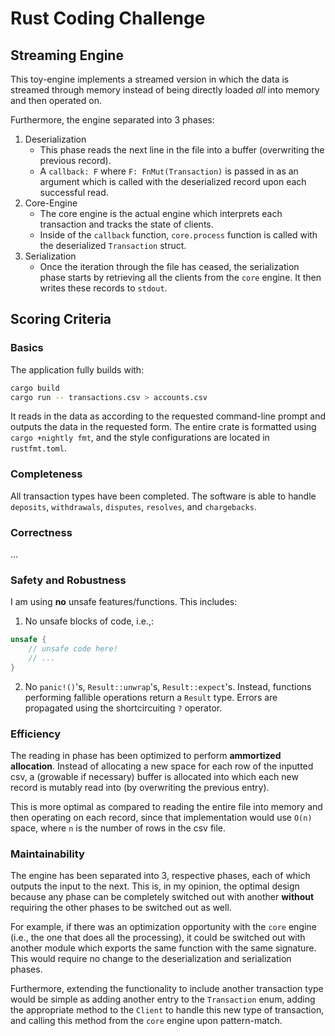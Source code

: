 # Rust Coding Challenge

## Streaming Engine
This toy-engine implements a streamed version in which the data is streamed through memory instead of being directly loaded *all* into memory and then operated on.

Furthermore, the engine separated into 3 phases:
1. Deserialization
    - This phase reads the next line in the file into a buffer (overwriting the previous record).
    - A `callback: F` where `F: FnMut(Transaction)` is passed in as an argument which is called with the deserialized record upon each successful read.
2. Core-Engine
    - The core engine is the actual engine which interprets each transaction and tracks the state of clients.
    - Inside of the `callback` function, `core.process` function is called with the deserialized `Transaction` struct.
3. Serialization
    - Once the iteration through the file has ceased, the serialization phase starts by retrieving all the clients from the `core` engine. It then writes these records to `stdout`.

## Scoring Criteria
### Basics
The application fully builds with:
```bash
cargo build
cargo run -- transactions.csv > accounts.csv
```
It reads in the data as according to the requested command-line prompt and outputs the data in the requested form.
The entire crate is formatted using `cargo +nightly fmt`, and the style configurations are located in `rustfmt.toml`.

### Completeness
All transaction types have been completed.
The software is able to handle `deposits`, `withdrawals`, `disputes`, `resolves`, and `chargebacks`.

### Correctness
...
<!-- I have written a few tests to test out each phase of the engine.
I have also tested by running the binary with actual inputs.
Furthermore, I've tested for edge cases (i.e., resolving a charge multiple times to make sure that extra money is not added, etc.).
These custom tests are passing.

As a minor digression, `rust` is a **wonderful** language in that it forces developers to exhaustively match on all cases (or a compile-time error will be thrown).
This forces vigilance, an understandably crucial trait in the crypto-space. -->

### Safety and Robustness
I am using **no** unsafe features/functions.
This includes:
1. No unsafe blocks of code, i.e.,:
```rust
unsafe {
    // unsafe code here!
    // ...
}
```
2. No `panic!()`'s, `Result::unwrap`'s, `Result::expect`'s.
Instead, functions performing fallible operations return a `Result` type.
Errors are propagated using the shortcircuiting `?` operator.

### Efficiency
The reading in phase has been optimized to perform **ammortized allocation**.
Instead of allocating a new space for each row of the inputted csv, a (growable if necessary) buffer is allocated into which each new record is mutably read into (by overwriting the previous entry).

This is more optimal as compared to reading the entire file into memory and then operating on each record, since that implementation would use `O(n)` space, where `n` is the number of rows in the csv file.

### Maintainability
The engine has been separated into 3, respective phases, each of which outputs the input to the next.
This is, in my opinion, the optimal design because any phase can be completely switched out with another **without** requiring the other phases to be switched out as well.

For example, if there was an optimization opportunity with the `core` engine (i.e., the one that does all the processing), it could be switched out with another module which exports the same function with the same signature.
This would require no change to the deserialization and serialization phases.

Furthermore, extending the functionality to include another transaction type would be simple as adding another entry to the `Transaction` enum, adding the appropriate method to the `Client` to handle this new type of transaction, and calling this method from the `core` engine upon pattern-match.

